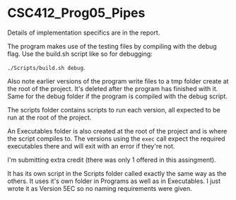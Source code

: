 # CSC412_Prog05_Pipes

Details of implementation specifics are in the report. 

The program makes use of the testing files by compiling with the debug flag. Use the build.sh script like so for debugging:

`./Scripts/build.sh debug`.

Also note earlier versions of the program write files to a tmp folder create at the root of the project. It's deleted after the program has finished with it. Same for the debug folder if the program is compiled with the debug script.

The scripts folder contains scripts to run each version, all expected to be run at the root of the project.

An Executables folder is also created at the root of the project and is where the script compiles to. The versions using the `exec` call expect the required executables there and will exit with an error if they're not.

I'm submitting extra credit (there was only 1 offered in this assingment).

It has its own script in the Scripts folder called exactly the same way as the others. It uses it's own folder in Programs as well as in Executables. I just wrote it as Version 5EC so no naming requirements were given.